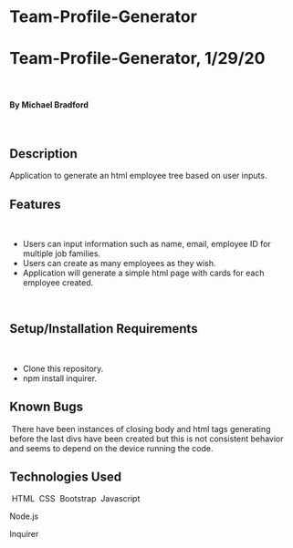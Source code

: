 # Team-Profile-Generator

# Team-Profile-Generator, 1/29/20
​
#### By Michael Bradford
​
## Description
Application to generate an html employee tree based on user inputs.

## Features
​
* Users can input information such as name, email, employee ID for multiple job families.
* Users can create as many employees as they wish.
* Application will generate a simple html page with cards for each employee created.
 
​
​
## Setup/Installation Requirements
​
* Clone this repository.
* npm install inquirer.
​
​
​
## Known Bugs
​
There have been instances of closing body and html tags generating before the last divs have been created but this is not consistent behavior and seems to depend on the device running the code. 
​
## Technologies Used
​
HTML
​
CSS
​
Bootstrap
​
Javascript

Node.js

Inquirer
​